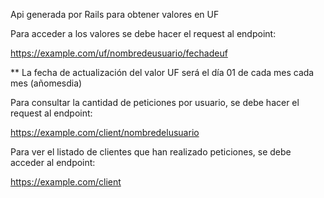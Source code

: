 Api generada por Rails para obtener valores en UF

Para acceder a los valores se debe hacer el request al
endpoint:

https://example.com/uf/nombredeusuario/fechadeuf

** La fecha de actualización del valor UF será el día 01 de cada mes
cada mes (añomesdia)

Para consultar la cantidad de peticiones por usuario, se
debe hacer el request al endpoint:

https://example.com/client/nombredelusuario

Para ver el listado de clientes que han realizado peticiones, se debe acceder
al endpoint:

https://example.com/client
